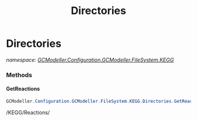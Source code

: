 ﻿---
title: Directories
---

# Directories
_namespace: [GCModeller.Configuration.GCModeller.FileSystem.KEGG](N-GCModeller.Configuration.GCModeller.FileSystem.KEGG.html)_





### Methods

#### GetReactions
```csharp
GCModeller.Configuration.GCModeller.FileSystem.KEGG.Directories.GetReactions
```
/KEGG/Reactions/



